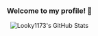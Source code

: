 <div align="center">
  
### Welcome to my profile! 👋
  
![Looky1173's GitHub Stats](https://github-readme-stats.vercel.app/api?username=Looky1173&show_icons=true&bg_color=0,33A1FD,FDCA40&title_color=fff&text_color=fff&icon_color=E5E7E9&hide_border=true)
  
</div>
<!--
**Looky1173/Looky1173** is a ✨ _special_ ✨ repository because its `README.md` (this file) appears on your GitHub profile.

Here are some ideas to get you started:

- 🔭 I’m currently working on ...
- 🌱 I’m currently learning ...
- 👯 I’m looking to collaborate on ...
- 🤔 I’m looking for help with ...
- 💬 Ask me about ...
- 📫 How to reach me: ...
- 😄 Pronouns: ...
- ⚡ Fun fact: ...
-->
